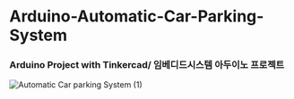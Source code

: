 # Arduino-Automatic-Car-Parking-System
### Arduino Project with Tinkercad/ 임베디드시스템 아두이노 프로젝트

 
![Automatic Car parking System (1)](https://user-images.githubusercontent.com/83897840/172043309-b81bb972-1f4d-449c-8369-f7c9100dfd1e.png)
